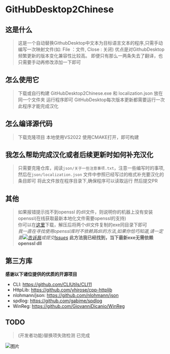 # GitHubDesktop2Chinese

## 这是什么

> 这是一个自动替换GithubDesktop中文本为目标语言文本的程序,只需手动编写一次映射文件(如: File ：文件,  Close : 关闭)
  优点是对GithubDesktop频繁更新的版本变化兼容性比较高。
  即便只有那么一两条失去了翻译，也只需要手动再修改添加一下即可

## 怎么使用它

> 下载或自行构建 GitHubDesktop2Chinese.exe  和 localization.json  放在同一个文件夹
  运行程序即可
  GitHubDesktop每次版本更新都需要运行一次 此程序才能完成汉化

## 怎么编译源代码

> 下载克隆项目 本地使用VS2022 使用CMAKE打开，即可构建

## 我怎么帮助完成汉化或者后续更新时如何补充汉化

> 只需要克隆仓库，阅读`json/关于一些注意事项.txt`，注意一些编写时的事项, 然后在`json/localization.json` 文件中参照已经写过的格式补充要汉化的条目即可
  将此文件放在程序目录下,确保程序可以读取运行 然后提交PR

## 其他

> 如果报错提示找不到openssl 的dll文件，则说明你的机器上没有安装openssl(在线获取最新本地化文件需要openssl的支持)  
  你可以在[这里](https://github.com/cngege/GitHubDesktop2Chinese/releases/download/0.1.8/openssl-dll.zip)下载，解压后将两个dll文件复制的exe同目录下即可  
  *我一直在寻找使用openssl库时不依赖其dll的方法,如果你恰巧知道,请一定要[![告诉我](http://rescdn.qqmail.com/zh_CN/htmledition/images/function/qm_open/ico_mailme_01.png)](mailto:2586850402@qq.com)或提交[Issues](https://github.com/cngege/GitHubDesktop2Chinese/issues)*
  **此方法我已经找到，当下最新exe无需依赖openssl dll**

## 第三方库  

**感谢以下诸位提供的优质的开源项目**  

- CLI: https://github.com/CLIUtils/CLI11  
- HttpLib: https://github.com/yhirose/cpp-httplib  
- nlohmann/json: https://github.com/nlohmann/json  
- spdlog: https://github.com/gabime/spdlog  
- WinReg: https://github.com/GiovanniDicanio/WinReg  

## TODO 

> (开发者功能)替换项失效检测 已完成




![图片](https://github.com/lkyero/GitHubDesktop_zh/assets/28597788/3023d028-8f63-4919-8900-ab3e953a1f76)
